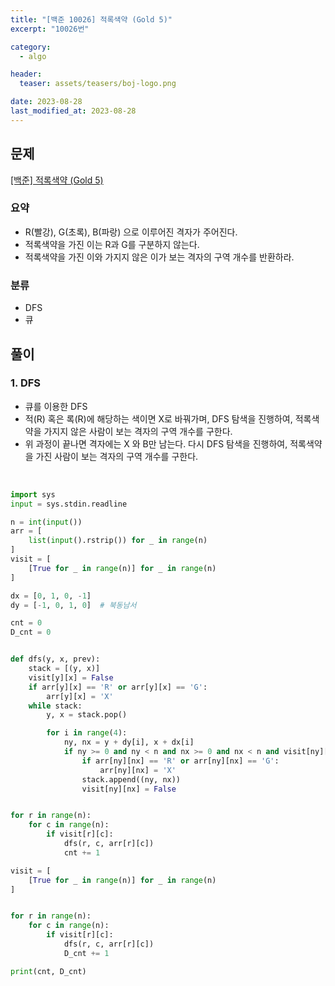 ```yaml
---
title: "[백준 10026] 적록색약 (Gold 5)"
excerpt: "10026번"

category:
  - algo

header:
  teaser: assets/teasers/boj-logo.png

date: 2023-08-28
last_modified_at: 2023-08-28
---
```


## 문제

[[백준] 적록색약 (Gold 5)](https://www.acmicpc.net/problem/10026)

### 요약

- R(빨강), G(초록), B(파랑) 으로 이루어진 격자가 주어진다.
- 적록색약을 가진 이는 R과 G를 구분하지 않는다.
- 적록색약을 가진 이와 가지지 않은 이가 보는 격자의 구역 개수를 반환하라.

### 분류

- DFS
- 큐

## 풀이

### 1. DFS

- 큐를 이용한 DFS
- 적(R) 혹은 록(R)에 해당하는 색이면 X로 바꿔가며, DFS 탐색을 진행하여, 적록색약을 가지지 않은 사람이 보는 격자의 구역 개수를 구한다.
- 위 과정이 끝나면 격자에는 X 와 B만 남는다. 다시 DFS 탐색을 진행하여, 적록색약을 가진 사람이 보는 격자의 구역 개수를 구한다.

<br>

```python
import sys
input = sys.stdin.readline

n = int(input())
arr = [
    list(input().rstrip()) for _ in range(n)
]
visit = [
    [True for _ in range(n)] for _ in range(n)
]

dx = [0, 1, 0, -1]
dy = [-1, 0, 1, 0]  # 북동남서

cnt = 0
D_cnt = 0


def dfs(y, x, prev):
    stack = [(y, x)]
    visit[y][x] = False
    if arr[y][x] == 'R' or arr[y][x] == 'G':
        arr[y][x] = 'X'
    while stack:
        y, x = stack.pop()

        for i in range(4):
            ny, nx = y + dy[i], x + dx[i]
            if ny >= 0 and ny < n and nx >= 0 and nx < n and visit[ny][nx] and arr[ny][nx] == prev:
                if arr[ny][nx] == 'R' or arr[ny][nx] == 'G':
                    arr[ny][nx] = 'X'
                stack.append((ny, nx))
                visit[ny][nx] = False


for r in range(n):
    for c in range(n):
        if visit[r][c]:
            dfs(r, c, arr[r][c])
            cnt += 1

visit = [
    [True for _ in range(n)] for _ in range(n)
]


for r in range(n):
    for c in range(n):
        if visit[r][c]:
            dfs(r, c, arr[r][c])
            D_cnt += 1

print(cnt, D_cnt)


```
